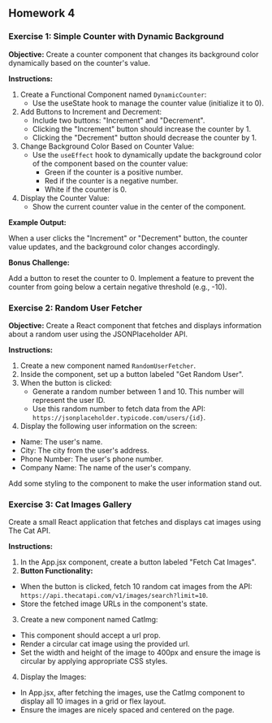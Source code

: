 ## Homework 4

### Exercise 1: Simple Counter with Dynamic Background

**Objective:**
Create a counter component that changes its background color dynamically based on the counter's value.

**Instructions:**

1. Create a Functional Component named `DynamicCounter`:
   - Use the useState hook to manage the counter value (initialize it to 0).
2. Add Buttons to Increment and Decrement:
   - Include two buttons: "Increment" and "Decrement".
   - Clicking the "Increment" button should increase the counter by 1.
   - Clicking the "Decrement" button should decrease the counter by 1.
3. Change Background Color Based on Counter Value:
   - Use the `useEffect` hook to dynamically update the background color of the component based on the counter value:
     - Green if the counter is a positive number.
     - Red if the counter is a negative number.
     - White if the counter is 0.
4. Display the Counter Value:
   - Show the current counter value in the center of the component.

**Example Output:**

When a user clicks the "Increment" or "Decrement" button, the counter value updates, and the background color changes accordingly.

**Bonus Challenge:**

Add a button to reset the counter to 0.
Implement a feature to prevent the counter from going below a certain negative threshold (e.g., -10).

### Exercise 2: Random User Fetcher

**Objective:**
Create a React component that fetches and displays information about a random user using the JSONPlaceholder API.

**Instructions:**

1. Create a new component named `RandomUserFetcher`.
2. Inside the component, set up a button labeled "Get Random User".
3. When the button is clicked:
   - Generate a random number between 1 and 10. This number will represent the user ID.
   - Use this random number to fetch data from the API: `https://jsonplaceholder.typicode.com/users/{id}`.
4. Display the following user information on the screen:

- Name: The user's name.
- City: The city from the user's address.
- Phone Number: The user's phone number.
- Company Name: The name of the user's company.

Add some styling to the component to make the user information stand out.

### Exercise 3: Cat Images Gallery

Create a small React application that fetches and displays cat images using The Cat API.

**Instructions:**

1. In the App.jsx component, create a button labeled "Fetch Cat Images".
2. **Button Functionality:**

- When the button is clicked, fetch 10 random cat images from the API: `https://api.thecatapi.com/v1/images/search?limit=10`.
- Store the fetched image URLs in the component's state.

3. Create a new component named CatImg:

- This component should accept a url prop.
- Render a circular cat image using the provided url.
- Set the width and height of the image to 400px and ensure the image is circular by applying appropriate CSS styles.

4. Display the Images:

- In App.jsx, after fetching the images, use the CatImg component to display all 10 images in a grid or flex layout.
- Ensure the images are nicely spaced and centered on the page.
